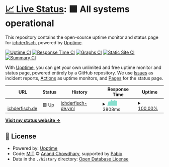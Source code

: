 # [📈 Live Status](https://demo.upptime.js.org): <!--live status--> **🟩 All systems operational**

This repository contains the open-source uptime monitor and status page for [ichderfisch](http://www.ichderfisch.de), powered by [Upptime](https://github.com/upptime/upptime).

[![Uptime CI](https://github.com/ichderfisch/r-upptime/workflows/Uptime%20CI/badge.svg)](https://github.com/ichderfisch/r-upptime/actions?query=workflow%3A%22Uptime+CI%22)
[![Response Time CI](https://github.com/ichderfisch/r-upptime/workflows/Response%20Time%20CI/badge.svg)](https://github.com/ichderfisch/r-upptime/actions?query=workflow%3A%22Response+Time+CI%22)
[![Graphs CI](https://github.com/ichderfisch/r-upptime/workflows/Graphs%20CI/badge.svg)](https://github.com/ichderfisch/r-upptime/actions?query=workflow%3A%22Graphs+CI%22)
[![Static Site CI](https://github.com/ichderfisch/r-upptime/workflows/Static%20Site%20CI/badge.svg)](https://github.com/ichderfisch/r-upptime/actions?query=workflow%3A%22Static+Site+CI%22)
[![Summary CI](https://github.com/ichderfisch/r-upptime/workflows/Summary%20CI/badge.svg)](https://github.com/ichderfisch/r-upptime/actions?query=workflow%3A%22Summary+CI%22)

With [Upptime](https://upptime.js.org), you can get your own unlimited and free uptime monitor and status page, powered entirely by a GitHub repository. We use [Issues](https://github.com/ichderfisch/r-upptime/issues) as incident reports, [Actions](https://github.com/ichderfisch/r-upptime/actions) as uptime monitors, and [Pages](https://demo.upptime.js.org) for the status page.

<!--start: status pages-->
<!-- This summary is generated by Upptime (https://github.com/upptime/upptime) -->
<!-- Do not edit this manually, your changes will be overwritten -->
<!-- prettier-ignore -->
| URL | Status | History | Response Time | Uptime |
| --- | ------ | ------- | ------------- | ------ |
| <img alt="" src="https://icons.duckduckgo.com/ip3/www.ichderfisch.de.ico" height="13"> [ichderfisch.de](https://www.ichderfisch.de) | 🟩 Up | [ichderfisch-de.yml](https://github.com/ichderfisch/r-upptime/commits/HEAD/history/ichderfisch-de.yml) | <details><summary><img alt="Response time graph" src="./graphs/ichderfisch-de/response-time-week.png" height="20"> 3808ms</summary><br><a href="https://ichderfisch.github.io/r-upptime/history/ichderfisch-de"><img alt="Response time 3942" src="https://img.shields.io/endpoint?url=https%3A%2F%2Fraw.githubusercontent.com%2Fichderfisch%2Fr-upptime%2FHEAD%2Fapi%2Fichderfisch-de%2Fresponse-time.json"></a><br><a href="https://ichderfisch.github.io/r-upptime/history/ichderfisch-de"><img alt="24-hour response time 3753" src="https://img.shields.io/endpoint?url=https%3A%2F%2Fraw.githubusercontent.com%2Fichderfisch%2Fr-upptime%2FHEAD%2Fapi%2Fichderfisch-de%2Fresponse-time-day.json"></a><br><a href="https://ichderfisch.github.io/r-upptime/history/ichderfisch-de"><img alt="7-day response time 3808" src="https://img.shields.io/endpoint?url=https%3A%2F%2Fraw.githubusercontent.com%2Fichderfisch%2Fr-upptime%2FHEAD%2Fapi%2Fichderfisch-de%2Fresponse-time-week.json"></a><br><a href="https://ichderfisch.github.io/r-upptime/history/ichderfisch-de"><img alt="30-day response time 3701" src="https://img.shields.io/endpoint?url=https%3A%2F%2Fraw.githubusercontent.com%2Fichderfisch%2Fr-upptime%2FHEAD%2Fapi%2Fichderfisch-de%2Fresponse-time-month.json"></a><br><a href="https://ichderfisch.github.io/r-upptime/history/ichderfisch-de"><img alt="1-year response time 3942" src="https://img.shields.io/endpoint?url=https%3A%2F%2Fraw.githubusercontent.com%2Fichderfisch%2Fr-upptime%2FHEAD%2Fapi%2Fichderfisch-de%2Fresponse-time-year.json"></a></details> | <details><summary><a href="https://ichderfisch.github.io/r-upptime/history/ichderfisch-de">100.00%</a></summary><a href="https://ichderfisch.github.io/r-upptime/history/ichderfisch-de"><img alt="All-time uptime 99.76%" src="https://img.shields.io/endpoint?url=https%3A%2F%2Fraw.githubusercontent.com%2Fichderfisch%2Fr-upptime%2FHEAD%2Fapi%2Fichderfisch-de%2Fuptime.json"></a><br><a href="https://ichderfisch.github.io/r-upptime/history/ichderfisch-de"><img alt="24-hour uptime 100.00%" src="https://img.shields.io/endpoint?url=https%3A%2F%2Fraw.githubusercontent.com%2Fichderfisch%2Fr-upptime%2FHEAD%2Fapi%2Fichderfisch-de%2Fuptime-day.json"></a><br><a href="https://ichderfisch.github.io/r-upptime/history/ichderfisch-de"><img alt="7-day uptime 100.00%" src="https://img.shields.io/endpoint?url=https%3A%2F%2Fraw.githubusercontent.com%2Fichderfisch%2Fr-upptime%2FHEAD%2Fapi%2Fichderfisch-de%2Fuptime-week.json"></a><br><a href="https://ichderfisch.github.io/r-upptime/history/ichderfisch-de"><img alt="30-day uptime 99.87%" src="https://img.shields.io/endpoint?url=https%3A%2F%2Fraw.githubusercontent.com%2Fichderfisch%2Fr-upptime%2FHEAD%2Fapi%2Fichderfisch-de%2Fuptime-month.json"></a><br><a href="https://ichderfisch.github.io/r-upptime/history/ichderfisch-de"><img alt="1-year uptime 99.76%" src="https://img.shields.io/endpoint?url=https%3A%2F%2Fraw.githubusercontent.com%2Fichderfisch%2Fr-upptime%2FHEAD%2Fapi%2Fichderfisch-de%2Fuptime-year.json"></a></details>

<!--end: status pages-->

[**Visit my status website →**](https://ichderfisch.github.io/r-upptime/)

## 📄 License

- Powered by: [Upptime](https://github.com/upptime/upptime)
- Code: [MIT](./LICENSE) © [Anand Chowdhary](https://anandchowdhary.com), supported by [Pabio](https://pabio.com)
- Data in the `./history` directory: [Open Database License](https://opendatacommons.org/licenses/odbl/1-0/)
